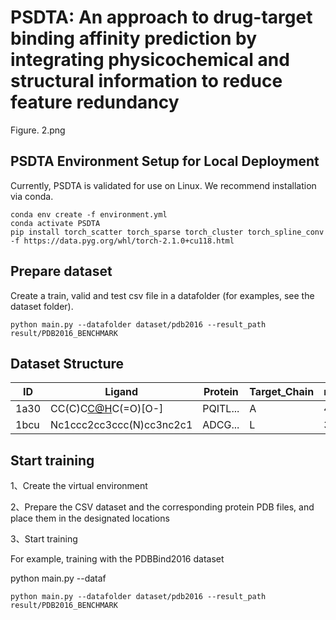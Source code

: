# PSDTA: An approach to drug-target binding affinity prediction by integrating physicochemical and structural information to reduce feature redundancy

Figure. 2.png

## PSDTA Environment Setup for Local Deployment

Currently, PSDTA is validated for use on  Linux. We recommend installation via conda.

```
conda env create -f environment.yml
conda activate PSDTA
pip install torch_scatter torch_sparse torch_cluster torch_spline_conv -f https://data.pyg.org/whl/torch-2.1.0+cu118.html
```

## Prepare dataset

Create a train, valid and test csv file in a datafolder (for examples, see the dataset folder). 

```
python main.py --datafolder dataset/pdb2016 --result_path result/PDB2016_BENCHMARK
```

## Dataset Structure

| ID   | Ligand                                                       | Protein  | Target_Chain | regression_label |
| ---- | ------------------------------------------------------------ | -------- | ------------ | ---------------- |
| 1a30 | CC(C)C[C@H](NC(=O)[C@H](CC(=O)[O-])NC(=O)[C@@H]([NH3+])CCC(=O)[O-])C(=O)[O-] | PQITL... | A            | 4.3              |
| 1bcu | Nc1ccc2cc3ccc(N)cc3nc2c1                                     | ADCG...  | L            | 3.28             |

## Start training

1、Create the virtual environment

2、Prepare the CSV dataset and the corresponding protein PDB files, and place them in the designated locations

3、Start training

For example, training with the PDBBind2016 dataset

python main.py --dataf

```
python main.py --datafolder dataset/pdb2016 --result_path result/PDB2016_BENCHMARK
```





